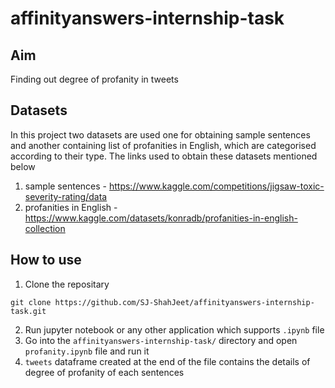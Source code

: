 # affinityanswers-internship-task
## Aim
Finding out degree of profanity in tweets

## Datasets
In this project two datasets are used one for obtaining sample sentences and another containing list of profanities in English, which are categorised according to their type.
The links used to obtain these datasets mentioned below
1. sample sentences - https://www.kaggle.com/competitions/jigsaw-toxic-severity-rating/data
2. profanities in English - https://www.kaggle.com/datasets/konradb/profanities-in-english-collection

## How to use
1. Clone the repositary
```
git clone https://github.com/SJ-ShahJeet/affinityanswers-internship-task.git
```
2. Run jupyter notebook or any other application which supports ```.ipynb``` file
3. Go into the ```affinityanswers-internship-task/``` directory and open ```profanity.ipynb``` file and run it
4. ```tweets``` dataframe created at the end of the file contains the details of degree of profanity of each sentences
